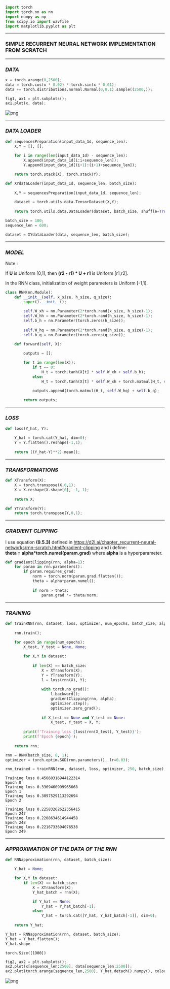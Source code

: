 ```python
import torch
import torch.nn as nn
import numpy as np
from scipy.io import wavfile
import matplotlib.pyplot as plt
```

***
### SIMPLE RECURRENT NEURAL NETWORK IMPLEMENTATION FROM SCRATCH
***

### *DATA*


```python
x = torch.arange(0,2500);
data = torch.cos(x * 0.02) * torch.sin(x * 0.01);
data += torch.distributions.normal.Normal(0,0.1).sample((2500,));
```


```python
fig1, ax1 = plt.subplots();
ax1.plot(x, data);
```


    
![png](../plots/RNN_fig1.png)
    


***
### *DATA LOADER*


```python
def sequencesPreparation(input_data_1d, sequence_len):
    X,Y = [], [];
    
    for i in range(len(input_data_1d) - sequence_len):
        X.append(input_data_1d[i:i+sequence_len]);
        Y.append(input_data_1d[(i+1):(i+1)+sequence_len]);

    return torch.stack(X), torch.stack(Y);
```


```python
def XYdataLoader(input_data_1d, sequence_len, batch_size):
    
    X,Y = sequencesPreparation(input_data_1d, sequence_len);

    dataset = torch.utils.data.TensorDataset(X,Y);
    
    return torch.utils.data.DataLoader(dataset, batch_size, shuffle=True, num_workers=2);
```


```python
batch_size = 100;
sequence_len = 600;

dataset = XYdataLoader(data, sequence_len, batch_size);
```

***
### *MODEL*

Note : 

If **U** is Uniform [0,1], then **(r2 - r1) * U + r1** is Uniform [r1,r2].

In the RNN class, initialization of weight parameters is Uniform [-1,1].


```python
class RNN(nn.Module):
    def __init__(self, x_size, h_size, q_size):
        super().__init__();
            
        self.W_xh = nn.Parameter(2*torch.rand(x_size, h_size)-1);
        self.W_hh = nn.Parameter(2*torch.rand(h_size, h_size)-1);
        self.b_h = nn.Parameter(torch.zeros(h_size));
        
        self.W_hq = nn.Parameter(2*torch.rand(h_size, q_size)-1);
        self.b_q = nn.Parameter(torch.zeros(q_size));

    def forward(self, X):

        outputs = [];
        
        for t in range(len(X)):
            if t == 0:
                H_t = torch.tanh(X[t] * self.W_xh + self.b_h);
            else:
                H_t = torch.tanh(X[t] * self.W_xh + torch.matmul(H_t, self.W_hh) + self.b_h);

            outputs.append(torch.matmul(H_t, self.W_hq) + self.b_q);
            
        return outputs;
```

***
### *LOSS*


```python
def loss(Y_hat, Y):
    
    Y_hat = torch.cat(Y_hat, dim=0);
    Y = Y.flatten().reshape(-1,1);
    
    return ((Y_hat-Y)**2).mean();
```

***
### *TRANSFORMATIONS*


```python
def XTransform(X):
    X = torch.transpose(X,0,1);
    X = X.reshape(X.shape[0], -1, 1);
    
    return X;
```


```python
def YTransform(Y):
    return torch.transpose(Y,0,1);
```

***
### *GRADIENT CLIPPING*

I use equation **(9.5.3)** defined in https://d2l.ai/chapter_recurrent-neural-networks/rnn-scratch.html#gradient-clipping and i define:    
**theta = alpha*torch.numel(param.grad)** where **alpha** is a hyperparameter.


```python
def gradientClipping(rnn, alpha=1):
    for param in rnn.parameters():
        if param.requires_grad:
            norm = torch.norm(param.grad.flatten());
            theta = alpha*param.numel();
            
            if norm > theta:
                param.grad *= theta/norm;
```

***
### *TRAINING*


```python
def trainRNN(rnn, dataset, loss, optimizer, num_epochs, batch_size, alpha=1):
    
    rnn.train();
    
    for epoch in range(num_epochs):
        X_test, Y_test = None, None;

        for X,Y in dataset:
                
            if len(X) == batch_size:
                X = XTransform(X);
                Y = YTransform(Y);            
                l = loss(rnn(X), Y);
                
                with torch.no_grad():
                    l.backward();
                    gradientClipping(rnn, alpha);
                    optimizer.step();
                    optimizer.zero_grad();
                    
                if X_test == None and Y_test == None:
                    X_test, Y_test = X, Y;
            
        print(f'Training loss {loss(rnn(X_test), Y_test)}');
        print(f'Epoch {epoch}');                        
        
    return rnn;
```


```python
rnn = RNN(batch_size, 8, 1);
optimizer = torch.optim.SGD(rnn.parameters(), lr=0.03);
```


```python
rnn_trained = trainRNN(rnn, dataset, loss, optimizer, 250, batch_size);
```

    Training loss 0.45660316944122314
    Epoch 0
    Training loss 0.3369460999965668
    Epoch 1
    Training loss 0.3097529113292694
    Epoch 2
    ...
    Training loss 0.22583262622356415
    Epoch 247
    Training loss 0.2208634614944458
    Epoch 248
    Training loss 0.2216733694076538
    Epoch 249


***
### *APPROXIMATION OF THE DATA OF THE RNN*


```python
def RNNapproximation(rnn, dataset, batch_size):
    
    Y_hat = None;

    for X,Y in dataset:
        if len(X) == batch_size:
            X = XTransform(X);
            Y_hat_batch = rnn(X);

            if Y_hat == None:
                Y_hat = Y_hat_batch[-1];
            else:
                Y_hat = torch.cat([Y_hat, Y_hat_batch[-1]], dim=0);
        
    return Y_hat;
```


```python
Y_hat = RNNapproximation(rnn, dataset, batch_size);
Y_hat = Y_hat.flatten();
Y_hat.shape
```




    torch.Size([1900])




```python
fig2, ax2 = plt.subplots();
ax2.plot(x[sequence_len:2500], data[sequence_len:2500]);
ax2.plot(torch.arange(sequence_len,2500), Y_hat.detach().numpy(), color="r");
```


    
![png](../plots/RNN_fig2.png)
    

